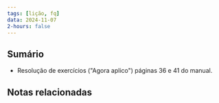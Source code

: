 ```yaml
---
tags: [lição, fq]
data: 2024-11-07
2-hours: false
---
```


## Sumário
- Resolução de exercícios ("Agora aplico") páginas 36 e 41 do manual.
## Notas relacionadas